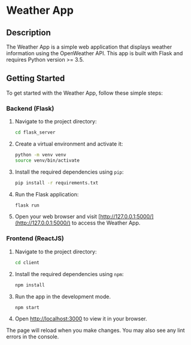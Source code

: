 # Weather App

## Description

The Weather App is a simple web application that displays weather information using the OpenWeather API. This app is built with Flask and requires Python version >= 3.5.

## Getting Started

To get started with the Weather App, follow these simple steps:

### Backend (Flask)

1. Navigate to the project directory:

   ```bash
   cd flask_server
   ```

2. Create a virtual environment and activate it:

   ```bash
   python -m venv venv
   source venv/bin/activate
   ```

3. Install the required dependencies using `pip`:

   ```bash
   pip install -r requirements.txt
   ```

4. Run the Flask application:

   ```bash
   flask run
   ```

5. Open your web browser and visit [http://127.0.0.1:5000/](http://127.0.0.1:5000/) to access the Weather App.

### Frontend (ReactJS)

1. Navigate to the project directory:

   ```bash
   cd client
   ```

2. Install the required dependencies using `npm`:

   ```bash
   npm install
   ```

3. Run the app in the development mode.

   ```bash
   npm start
   ```

4. Open [http://localhost:3000](http://localhost:3000) to view it in your browser.

The page will reload when you make changes. You may also see any lint errors in the console.